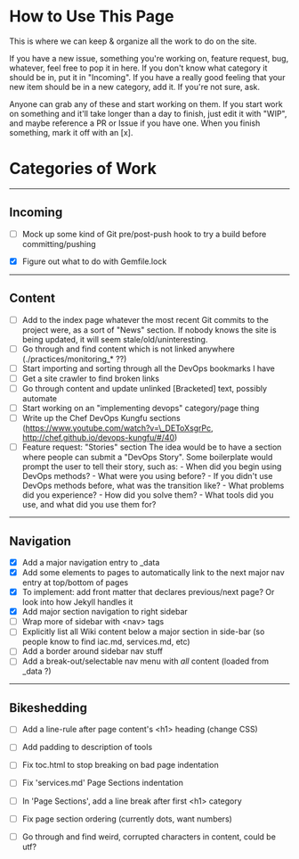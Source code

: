 # How to Use This Page

This is where we can keep & organize all the work to do on the site.

If you have a new issue, something you're working on, feature request, bug, whatever, feel free to pop it in here. If you don't know what category it should be in, put it in "Incoming". If you have a really good feeling that your new item should be in a new category, add it. If you're not sure, ask.

Anyone can grab any of these and start working on them. If you start work on something and it'll take longer than a day to finish, just edit it with "WIP", and maybe reference a PR or Issue if you have one. When you finish something, mark it off with an [x].

# Categories of Work

---
## Incoming
 - [ ] Mock up some kind of Git pre/post-push hook to try a build before committing/pushing
 - [x] Figure out what to do with Gemfile.lock


---
## Content
 - [ ] Add to the index page whatever the most recent Git commits to the project were, as a sort of "News" section. If nobody knows the site is being updated, it will seem stale/old/uninteresting.
 - [ ] Go through and find content which is not linked anywhere (./practices/monitoring\_\* ??)
 - [ ] Start importing and sorting through all the DevOps bookmarks I have
 - [ ] Get a site crawler to find broken links
 - [ ] Go through content and update unlinked [Bracketed] text, possibly automate
 - [ ] Start working on an "implementing devops" category/page thing
 - [ ] Write up the Chef DevOps Kungfu sections (https://www.youtube.com/watch?v=\_DEToXsgrPc, http://chef.github.io/devops-kungfu/#/40)
 - [ ] Feature request: "Stories" section
       The idea would be to have a section where people can submit a "DevOps Story". Some boilerplate
       would prompt the user to tell their story, such as:
        - When did you begin using DevOps methods?
        - What were you using before?
        - If you didn't use DevOps methods before, what was the transition like?
          - What problems did you experience?
          - How did you solve them?
        - What tools did you use, and what did you use them for?

---
## Navigation
 - [x] Add a major navigation entry to \_data
 - [x] Add some elements to pages to automatically link to the next major nav entry at top/bottom of pages
 - [x] To implement: add front matter that declares previous/next page? Or look into how Jekyll handles it
 - [x] Add major section navigation to right sidebar
 - [ ] Wrap more of sidebar with &lt;nav&gt; tags
 - [ ] Explicitly list all Wiki content below a major section in side-bar (so people know to find iac.md, services.md, etc)
 - [ ] Add a border around sidebar nav stuff
 - [ ] Add a break-out/selectable nav menu with _all_ content (loaded from \_data ?)

---
## Bikeshedding
 - [ ] Add a line-rule after page content's &lt;h1&gt; heading (change CSS)
 - [ ] Add padding to description of tools
 - [ ] Fix toc.html to stop breaking on bad page indentation
 - [ ] Fix 'services.md' Page Sections indentation
 - [ ] In 'Page Sections', add a line break after first &lt;h1&gt; category
 - [ ] Fix page section ordering (currently dots, want numbers)
 - [ ] Go through and find weird, corrupted characters in content, could be utf?

